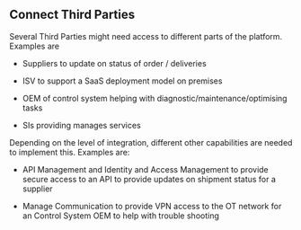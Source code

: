 ## Connect Third Parties

Several Third Parties might need access to different parts of the
platform. Examples are

-   Suppliers to update on status of order / deliveries

-   ISV to support a SaaS deployment model on premises

-   OEM of control system helping with diagnostic/maintenance/optimising
    tasks

-   SIs providing manages services

Depending on the level of integration, different other capabilities are
needed to implement this. Examples are:

-   API Management and Identity and Access Management to provide secure
    access to an API to provide updates on shipment status for a
    supplier

-   Manage Communication to provide VPN access to the OT network for an
    Control System OEM to help with trouble shooting
